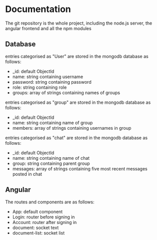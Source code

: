 # Documentation

The git repository is the whole project, including the node.js server, the angular frontend and all the npm modules

## Database

entries categorised as "User" are stored in the mongodb database as follows:
* _id: default ObjectId
* name: string containing username
* password: string containing password
* role: string containing role
* groups: array of strings containing names of groups

entries categorised as "group" are stored in the mongodb database as follows:
* _id: default ObjectId
* name: string containing name of group
* members: array of strings containing usernames in group

entries categorised as "chat" are stored in the mongodb database as follows:
* _id: default ObjectId
* name: string containing name of chat
* group: string containing parent group
* messages: array of strings containing five most recent messages posted in chat

## Angular

The routes and components are as follows:
* App: default component
* Login: router before signing in
* Account: router after signing in
* document: socket text
* document-list: socket list